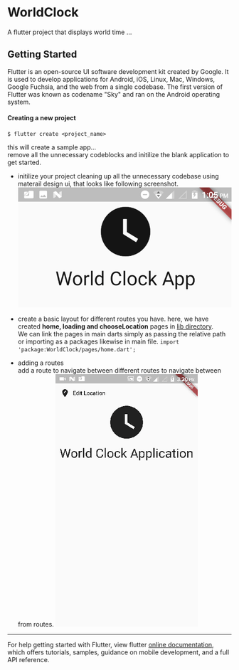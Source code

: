 # WorldClock

A flutter project that displays world time ... 

## Getting Started
Flutter is an open-source UI software development kit created by Google. It is used to develop applications for Android, iOS, Linux, Mac, Windows, Google Fuchsia, and the web from a single codebase. The first version of Flutter was known as codename "Sky" and ran on the Android operating system.  

#### Creating a new project 
```shell
$ flutter create <project_name>
```
this will create a sample app...  
remove all the unnecessary codeblocks and initilize the blank application to get started.  

- initilize your project cleaning up all the unnecessary codebase using materail design ui, that looks like following screenshot.
![InitialAppScreen](./screenshots/InitialAppScreen.png)

- create a basic layout for different routes you have. 
here, we have created **home, loading and chooseLocation** pages in [lib directory](https://github.com/aakritsubedi/World-Time-App/tree/master/lib).   
We can link the pages in main darts simply as passing the relative path or importing as a packages likewise in main file.
`import 'package:WorldClock/pages/home.dart';`

- adding a routes  
add a route to navigate between different routes to navigate between from routes.
![Routing](./screenshots/routing.gif)

---
For help getting started with Flutter, view flutter
[online documentation](https://flutter.dev/docs), which offers tutorials,
samples, guidance on mobile development, and a full API reference.
